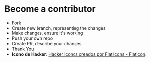 # Become a contributor
- Fork
- Create new branch, representing the changes
- Make changes, ensure it's working
- Push your own repo 
- Create PR, describe your changes 
- Thank You
- **Icono de Hacker**: [Hacker iconos creados por Flat Icons - Flaticon](https://www.flaticon.es/iconos-gratis/hacker).
